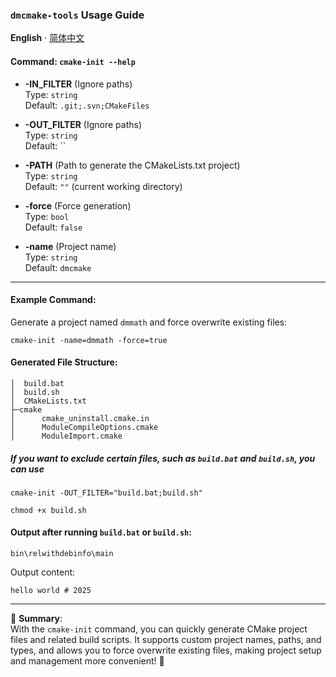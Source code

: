 ### `dmcmake-tools` Usage Guide

**English** · [简体中文](./README.zh-CN.md) 

#### Command: `cmake-init --help`

- **-IN_FILTER** (Ignore paths)  
  Type: `string`  
  Default: `.git;.svn;CMakeFiles`  
- **-OUT_FILTER** (Ignore paths)  
  Type: `string`  
  Default: ``  

- **-PATH** (Path to generate the CMakeLists.txt project)  
  Type: `string`  
  Default: `""` (current working directory)

- **-force** (Force generation)  
  Type: `bool`  
  Default: `false`

- **-name** (Project name)  
  Type: `string`  
  Default: `dmcmake`

---

#### Example Command:  
Generate a project named `dmmath` and force overwrite existing files:

```shell
cmake-init -name=dmmath -force=true
```

#### Generated File Structure:

```
│  build.bat
│  build.sh
│  CMakeLists.txt
├─cmake
│      cmake_uninstall.cmake.in
│      ModuleCompileOptions.cmake
│      ModuleImport.cmake
```

##### If you want to exclude certain files, such as `build.bat` and `build.sh`, you can use

```
cmake-init -OUT_FILTER="build.bat;build.sh"
```


```shell
chmod +x build.sh
```

#### Output after running `build.bat` or `build.sh`:

```
bin\relwithdebinfo\main
```

Output content:

```
hello world # 2025
```

--- 

🎉 **Summary**:  
With the `cmake-init` command, you can quickly generate CMake project files and related build scripts. It supports custom project names, paths, and types, and allows you to force overwrite existing files, making project setup and management more convenient! 🚀
